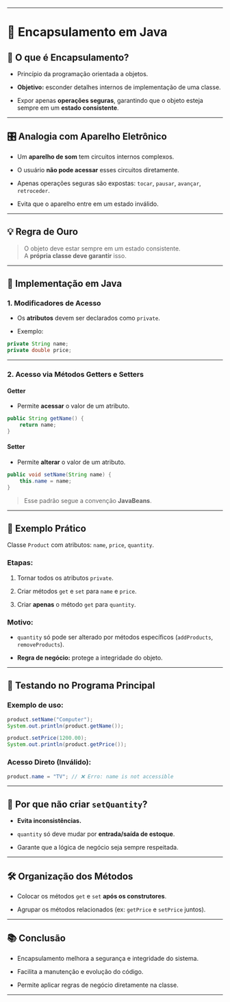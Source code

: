 
---

# 🧠 Encapsulamento em Java

## 📌 O que é Encapsulamento?

- Princípio da programação orientada a objetos.
    
- **Objetivo:** esconder detalhes internos de implementação de uma classe.
    
- Expor apenas **operações seguras**, garantindo que o objeto esteja sempre em um **estado consistente**.
    

---

## 🎛️ Analogia com Aparelho Eletrônico

- Um **aparelho de som** tem circuitos internos complexos.
    
- O usuário **não pode acessar** esses circuitos diretamente.
    
- Apenas operações seguras são expostas: `tocar`, `pausar`, `avançar`, `retroceder`.
    
- Evita que o aparelho entre em um estado inválido.
    

---

## 💡 Regra de Ouro

> O objeto deve estar sempre em um estado consistente.  
> A **própria classe deve garantir** isso.

---

## 🧱 Implementação em Java

### 1. Modificadores de Acesso

- Os **atributos** devem ser declarados como `private`.
    
- Exemplo:
    

```java
private String name;
private double price;
```

---

### 2. Acesso via Métodos Getters e Setters

#### Getter

- Permite **acessar** o valor de um atributo.
    

```java
public String getName() {
    return name;
}
```

#### Setter

- Permite **alterar** o valor de um atributo.
    

```java
public void setName(String name) {
    this.name = name;
}
```

> Esse padrão segue a convenção **JavaBeans**.

---

## 🧪 Exemplo Prático

Classe `Product` com atributos: `name`, `price`, `quantity`.

### Etapas:

1. Tornar todos os atributos `private`.
    
2. Criar métodos `get` e `set` para `name` e `price`.
    
3. Criar **apenas** o método `get` para `quantity`.
    

### Motivo:

- `quantity` só pode ser alterado por métodos específicos (`addProducts`, `removeProducts`).
    
- **Regra de negócio:** protege a integridade do objeto.
    

---

## 🔁 Testando no Programa Principal

### Exemplo de uso:

```java
product.setName("Computer");
System.out.println(product.getName());

product.setPrice(1200.00);
System.out.println(product.getPrice());
```

### Acesso Direto (Inválido):

```java
product.name = "TV"; // ❌ Erro: name is not accessible
```

---

## 🚫 Por que não criar `setQuantity`?

- **Evita inconsistências.**
    
- `quantity` só deve mudar por **entrada/saída de estoque**.
    
- Garante que a lógica de negócio seja sempre respeitada.
    

---

## 🛠️ Organização dos Métodos

- Colocar os métodos `get` e `set` **após os construtores**.
    
- Agrupar os métodos relacionados (ex: `getPrice` e `setPrice` juntos).
    

---

## 📚 Conclusão

- Encapsulamento melhora a segurança e integridade do sistema.
    
- Facilita a manutenção e evolução do código.
    
- Permite aplicar regras de negócio diretamente na classe.
    

---

